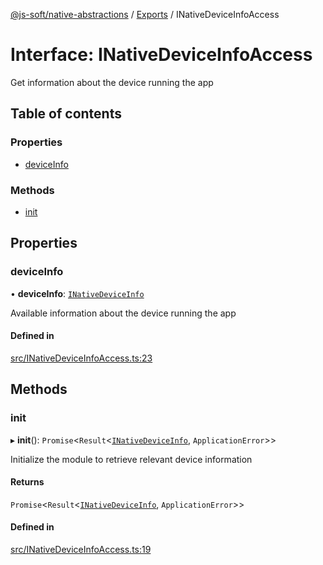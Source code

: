 [@js-soft/native-abstractions](../README.md) / [Exports](../modules.md) / INativeDeviceInfoAccess

# Interface: INativeDeviceInfoAccess

Get information about the device running the app

## Table of contents

### Properties

- [deviceInfo](INativeDeviceInfoAccess.md#deviceinfo)

### Methods

- [init](INativeDeviceInfoAccess.md#init)

## Properties

### deviceInfo

• **deviceInfo**: [`INativeDeviceInfo`](INativeDeviceInfo.md)

Available information about the device running the app

#### Defined in

[src/INativeDeviceInfoAccess.ts:23](https://github.com/js-soft/ts-native-access/blob/20019e8/packages/abstractions/src/INativeDeviceInfoAccess.ts#L23)

## Methods

### init

▸ **init**(): `Promise`<`Result`<[`INativeDeviceInfo`](INativeDeviceInfo.md), `ApplicationError`\>\>

Initialize the module to retrieve relevant device information

#### Returns

`Promise`<`Result`<[`INativeDeviceInfo`](INativeDeviceInfo.md), `ApplicationError`\>\>

#### Defined in

[src/INativeDeviceInfoAccess.ts:19](https://github.com/js-soft/ts-native-access/blob/20019e8/packages/abstractions/src/INativeDeviceInfoAccess.ts#L19)
